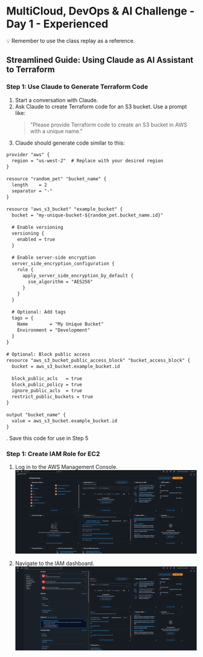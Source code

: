 # MultiCloud, DevOps & AI Challenge - Day 1 - Experienced

<aside>
💡 Remember to use the class replay as a reference.
</aside>

## Streamlined Guide: Using Claude as AI Assistant to Terraform

### Step 1: Use Claude to Generate Terraform Code

1. Start a conversation with Claude.
2. Ask Claude to create Terraform code for an S3 bucket. Use a prompt like:
   > "Please provide Terraform code to create an S3 bucket in AWS with a unique name."
3. Claude should generate code similar to this:

```hcl
provider "aws" {
  region = "us-west-2"  # Replace with your desired region
}

resource "random_pet" "bucket_name" {
  length    = 2
  separator = "-"
}

resource "aws_s3_bucket" "example_bucket" {
  bucket = "my-unique-bucket-${random_pet.bucket_name.id}"

  # Enable versioning
  versioning {
    enabled = true
  }

  # Enable server-side encryption
  server_side_encryption_configuration {
    rule {
      apply_server_side_encryption_by_default {
        sse_algorithm = "AES256"
      }
    }
  }

  # Optional: Add tags
  tags = {
    Name        = "My Unique Bucket"
    Environment = "Development"
  }
}

# Optional: Block public access
resource "aws_s3_bucket_public_access_block" "bucket_access_block" {
  bucket = aws_s3_bucket.example_bucket.id

  block_public_acls   = true
  block_public_policy = true
  ignore_public_acls  = true
  restrict_public_buckets = true
}

output "bucket_name" {
  value = aws_s3_bucket.example_bucket.id
}
```

. Save this code for use in Step 5

### Step 1: Create IAM Role for EC2

1. Log in to the AWS Management Console.
   ![AWS Console Login](images/login.png)

2. Navigate to the IAM dashboard.
   ![IAM Dashboard](images/iam-dashboard.png)
